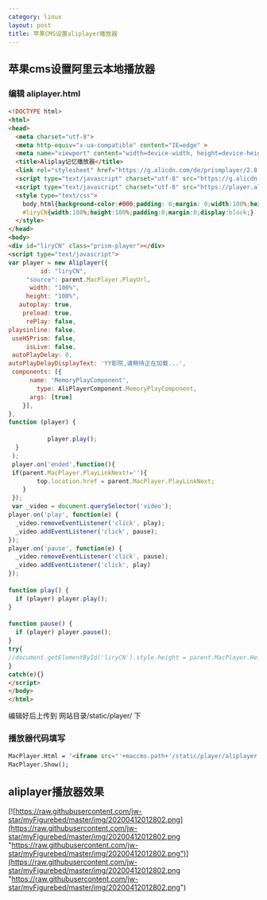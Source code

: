 ```yaml
---
category: linux
layout: post
title: 苹果CMS设置aliplayer播放器
---
```

## 苹果cms设置阿里云本地播放器
### 编辑 aliplayer.html 
```html
<!DOCTYPE html>
<html>
<head>
  <meta charset="utf-8">
  <meta http-equiv="x-ua-compatible" content="IE=edge" >
  <meta name="viewport" content="width=device-width, height=device-height, initial-scale=1, maximum-scale=1, minimum-scale=1, user-scalable=no"/>
  <title>Aliplay记忆播放器</title>
  <link rel="stylesheet" href="https://g.alicdn.com/de/prismplayer/2.8.7/skins/default/aliplayer-min.css" />
  <script type="text/javascript" charset="utf-8" src="https://g.alicdn.com/de/prismplayer/2.8.7/aliplayer-min.js"></script>
  <script type="text/javascript" charset="utf-8" src="https://player.alicdn.com/aliplayer/presentation/js/aliplayercomponents.min.js"></script>
  <style type="text/css">
    body,html{background-color:#000;padding: 0;margin: 0;width:100%;height:100%;}
    #liryCN{width:100%;height:100%;padding:0;margin:0;display:block;}
  </style>
</head>
<body>
<div id="liryCN" class="prism-player"></div>
<script type="text/javascript">
var player = new Aliplayer({
         id: "liryCN",
     "source": parent.MacPlayer.PlayUrl,
      width: "100%",
     height: "100%",
   autoplay: true,
    preload: true,
     rePlay: false,
playsinline: false,
 useH5Prism: false,
     isLive: false,
 autoPlayDelay: 0,
autoPlayDelayDisplayText: 'YY影院,请稍待正在加载...',
 components: [{
      name: 'MemoryPlayComponent',
        type: AliPlayerComponent.MemoryPlayComponent,
      args: [true]
    }], 
}, 
function (player) {
      
           player.play();
  }
 );
 player.on('ended',function(){
 if(parent.MacPlayer.PlayLinkNext!=''){
		top.location.href = parent.MacPlayer.PlayLinkNext;
	}
 });
 var _video = document.querySelector('video');
player.on('play', function(e) {
  _video.removeEventListener('click', play);
  _video.addEventListener('click', pause);
});
player.on('pause', function(e) {
  _video.removeEventListener('click', pause);
  _video.addEventListener('click', play)
});

function play() {
  if (player) player.play();
}

function pause() {
  if (player) player.pause();
}
try{ 
//document.getElementById('liryCN').style.height = parent.MacPlayer.Height + 'px';  
}
catch(e){}
</script>
</body>
</html>
```
编辑好后上传到 网站目录/static/player/ 下
### 播放器代码填写
```html
MacPlayer.Html = '<iframe src="'+maccms.path+'/static/player/aliplayer.html" width="100%" height="'+MacPlayer.Height+'" frameborder="0" marginwidth="0" marginheight="0" scrolling="no"></iframe>'; 
MacPlayer.Show(); 
```
## aliplayer播放器效果

[![https://raw.githubusercontent.com/jw-star/myFigurebed/master/img/20200412012802.png](https://raw.githubusercontent.com/jw-star/myFigurebed/master/img/20200412012802.png "https://raw.githubusercontent.com/jw-star/myFigurebed/master/img/20200412012802.png")](https://raw.githubusercontent.com/jw-star/myFigurebed/master/img/20200412012802.png "https://raw.githubusercontent.com/jw-star/myFigurebed/master/img/20200412012802.png")
